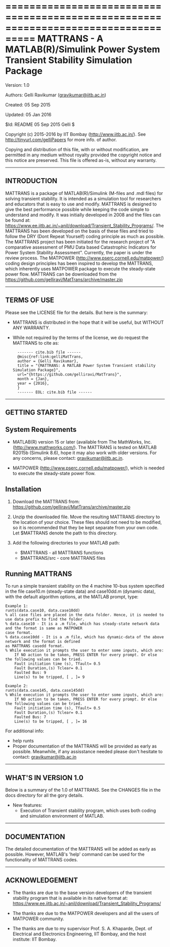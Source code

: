 ===================================================================================
MATTRANS - A MATLAB(R)/Simulink Power System Transient Stability Simulation Package
===================================================================================

Version:    1.0

Authors:    Gelli Ravikumar (<gravikumar@iitb.ac.in>)
            
Created:    05 Sep 2015

Updated:    05 Jan 2016

$Id: README 05 Sep 2015 Gelli $

Copyright (c) 2015-2016 by IIT Bombay (<http://www.iitb.ac.in/>). See http://tinyurl.com/gelliPapers for more info. of author.

Copying and distribution of this file, with or without modification,
are permitted in any medium without royalty provided the copyright
notice and this notice are preserved. This file is offered as-is,
without any warranty.

--------------
 INTRODUCTION
--------------

MATTRANS is a package of MATLAB(R)/Simulink (M-files and .mdl files) for solving transient stability. It is intended as a simulation tool for
researchers and educators that is easy to use and modify. MATTRANS
is designed to give the best performance possible while keeping the code
simple to understand and modify. It was initially developed in 2008 and the files can be found at: <https://www.ee.iitb.ac.in/~anil/download/Transient_Stability_Programs/>. The MATTRANS has been developed on the basis of these files and tried to follow the DRY (Dont Repeat Yourself) coding principle as much as possible.
The MATTRANS project has been initiated for the research project of "A comparative assessment of PMU Data based Catastrophic Indicators for Power System Stability Assessment". Currently, the paper is under the review process.
The MATPOWER (<http://www.pserc.cornell.edu/matpower/>) coding design principles has been inspired to develop the MATTRANS, which inherently uses MATPOWER package to execute the steady-state power flow.
MATTRANS can be downloaded from the <https://github.com/gelliravi/MatTrans/archive/master.zip>


--------------
 TERMS OF USE
--------------

Please see the LICENSE file for the details. But here is the summary:

- MATTRANS is distributed in the hope that it will be useful, but
  WITHOUT ANY WARRANTY.

- While not required by the terms of the license, we do request the MATTRANS to cite as:

        ------- cite.bib file ------
        @misc{ref:link:gelliMatTrans,
        author = {Gelli Ravikumar},
        title = "{MATTRANS: A MATLAB Power System Transient stability Simulation Package}",
        url="{https://github.com/gelliravi/MatTrans}", 
        month = {Jan},
        year = {2016},
        }
        ------- EOL: cite.bib file ------


-----------------
 GETTING STARTED
-----------------

System Requirements
-------------------

- MATLAB(R) version 15 or later (available from The MathWorks, Inc. (http://www.mathworks.com/). The MATTRANS is tested on MATLAB R2015b (Simulink 8.6), hope it may also work with older versions. For any concerns, please  contact: <gravikumar@iitb.ac.in>.

- MATPOWER (<http://www.pserc.cornell.edu/matpower/>), which is needed to execute the steady-state power flow.

Installation
------------
1.  Download the MATTRANS from: <https://github.com/gelliravi/MatTrans/archive/master.zip>

2.  Unzip the downloaded file. Move the resulting MATTRANS directory
    to the location of your choice. These files should not need to be
    modified, so it is recommended that they be kept separate from your
    own code. Let $MATTRANS denote the path to this directory.

3.  Add the following directories to your MATLAB path:

    - $MATTRANS   - all MATTRANS functions
    - $MATTRANS/src - core MATTRANS files


Running MATTRANS
----------------
To run a simple transient stability on the 4 machine 10-bus system specified in the
file case10.m (steady-state data) and case10dd.m (dynamic data), with the default algorithm options, at the MATLAB prompt,
type:

    Example 1:
    runts(data.case10, data.case10dd)
    % all case files are placed in the data folder. Hence, it is needed to use data prefix to find the folder.
    % data.case10 - It is a .m file, which has steady-state network data and the format is same as MATPOWER 
    case format.
    % data.case10dd - It is a .m file, which has dynamic-data of the above network and the format is defined 
    as MATTRANS casedd format.
    % While execution it prompts the user to enter some inputs, which are:
        If NO action to be taken, PRESS ENTER for every prompt. Or else the following values can be tried.
        Fault initiation time (s), Tfault= 0.5
        Fault Duration,(s) Tclear= 0.1
        Faulted Bus: 9
        Line(s) to be tripped, [ , ]= 9
    
    Example 2:
    runts(data.case145, data.case145dd)
    % While execution it prompts the user to enter some inputs, which are:
        If NO action to be taken, PRESS ENTER for every prompt. Or else the following values can be tried.
        Fault initiation time (s), Tfault= 0.5
        Fault Duration,(s) Tclear= 0.1
        Faulted Bus: 7
        Line(s) to be tripped, [ , ]= 16    
        

For additional info:
   - help runts
   - Proper documentation of the MATTRANS will be provided as early as possible. Meanwhile, if any assisstance needed please don't hesitate to contact: <gravikumar@iitb.ac.in>

-----------------------------
 WHAT'S IN VERSION 1.0
-----------------------------

Below is a summary of the 1.0 of MATTRANS. See the
CHANGES file in the docs directory for all the gory details.

* New features:
  - Execution of Transient stability program, which uses both coding and simulation environment of MATLAB.


---------------
 DOCUMENTATION
---------------

The detailed documentation of the MATTRANS will be added as early as possible.
However, MATLAB's 'help' command can be used for the functionality of MATTRANS codes.

----------------
 ACKNOWLEDGEMENT
----------------

 - The thanks are due to the base version developers of the transient stability program that is available in its native format at: <https://www.ee.iitb.ac.in/~anil/download/Transient_Stability_Programs/>

 - The thanks are due to the MATPOWER developers and all the users of MATPOWER community.

 - The thanks are due to my supervisor Prof. S. A. Khaparde, Dept. of Electrical and Electronics Engineering, IIT Bombay, and the host institute: IIT Bombay.



